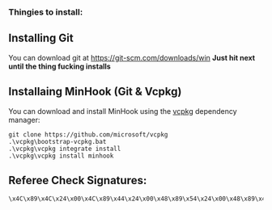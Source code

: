 ### Thingies to install:

## Installing Git

You can download git at https://git-scm.com/downloads/win
**Just hit next until the thing fucking installs**

## Installaing MinHook (Git & Vcpkg)

You can download and install MinHook using the [vcpkg](https://github.com/Microsoft/vcpkg) dependency manager:

    git clone https://github.com/microsoft/vcpkg
    .\vcpkg\bootstrap-vcpkg.bat
    .\vcpkg\vcpkg integrate install
    .\vcpkg\vcpkg install minhook


    
## Referee Check Signatures:

    \x4C\x89\x4C\x24\x00\x4C\x89\x44\x24\x00\x48\x89\x54\x24\x00\x48\x89\x4C\x24\x00\x48\x81\xEC\x00\x00\x00\x00\x48\x8B\x05\x00\x00\x00\x00\x48\x33\xC4\x48\x89\x84\x24\x00\x00\x00\x00\x48\x8D\x84\x24
